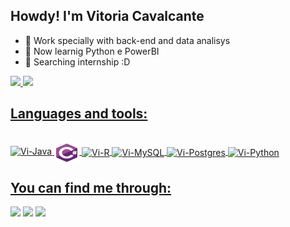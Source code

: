 

## Howdy! I'm Vitoria Cavalcante

- 🔭 Work specially with back-end and data analisys
- 🌱 Now learnig Python e PowerBI
- 👯 Searching internship :D

<div>
<a href="https://github.com/Vitoria-Cavalcante">
<img height="180cm" src="https://github-readme-stats.vercel.app/api?username=Vitoria-Cavalcante&show_icons=true&theme=dark&include_all_commits=true&count_private=true"/>
<img height="180cm" src="https://github-readme-stats.vercel.app/api/top-langs/?username=Vitoria-Cavalcante&layout=compact&langs_count=16&theme=dark"/>
</div>


## Languages and tools:
<div style="display: inline_block"><br>
  <img align-"center alt="Vi-Java" height="30" width"40" <img src="https://cdn.jsdelivr.net/gh/devicons/devicon@latest/icons/java/java-original.svg">
  <img align="center" alt="Vi-Csharp" height="30" width="40" <img src="https://raw.githubusercontent.com/devicons/devicon/master/icons/csharp/csharp-original.svg">
  <img align="center" alt="Vi-R" height="30" width="40" <img src="https://cdn.jsdelivr.net/gh/devicons/devicon@latest/icons/r/r-original.svg" />
  <img align="center" alt="Vi-MySQL" height="30 width="40" <img src="https://cdn.jsdelivr.net/gh/devicons/devicon@latest/icons/mysql/mysql-original.svg" />
  <img align="center" alt="Vi-Postgres" height="30 width="40" <img src="https://cdn.jsdelivr.net/gh/devicons/devicon@latest/icons/postgresql/postgresql-original.svg" />
  <img align="center" alt="Vi-Python" height="30" width="40" <img src="https://cdn.jsdelivr.net/gh/devicons/devicon@latest/icons/python/python-original.svg" />  
</div>


## You can find me through:

<div> 
 <a href="https://discord.gg/sadsaturn23" target="_blank"><img src="https://img.shields.io/badge/Discord-7289DA?style=for-the-badge&logo=discord&logoColor=white" target="_blank"></a> 
  <a href = "mailto:lorencavalcamte.23@gmail.com"><img src="https://img.shields.io/badge/-Gmail-%23333?style=for-the-badge&logo=gmail&logoColor=white" target="_blank"></a>
  <a href="https://www.linkedin.com/in/loren-cavalcante-04784a245" target="_blank"><img src="https://img.shields.io/badge/-LinkedIn-%230077B5?style=for-the-badge&logo=linkedin&logoColor=white" target="_blank"></a> 
 
 
</div>
